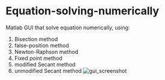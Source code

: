 # Equation-solving-numerically
Matlab GUI that solve equation numerically, using: 
1) Bisection method 
2) false-position method 
3) Newton-Raphson method
4) Fixed point method 
5) modified Secant method
6) unmodified Secant method
![gui_screenshot](https://user-images.githubusercontent.com/43111249/53023502-0cf1ea00-3466-11e9-8fed-a708ac1e1e59.jpg)
